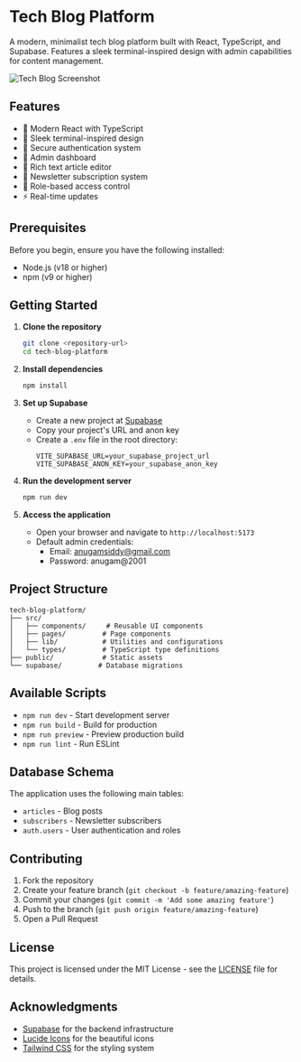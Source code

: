 # Tech Blog Platform

A modern, minimalist tech blog platform built with React, TypeScript, and Supabase. Features a sleek terminal-inspired design with admin capabilities for content management.

![Tech Blog Screenshot](https://images.unsplash.com/photo-1517694712202-14dd9538aa97?auto=format&fit=crop&q=80&w=3270&ixlib=rb-4.0.3)

## Features

- 🚀 Modern React with TypeScript
- 🎨 Sleek terminal-inspired design
- 🔐 Secure authentication system
- 👤 Admin dashboard
- 📝 Rich text article editor
- 📨 Newsletter subscription system
- 🎯 Role-based access control
- ⚡ Real-time updates

## Prerequisites

Before you begin, ensure you have the following installed:
- Node.js (v18 or higher)
- npm (v9 or higher)

## Getting Started

1. **Clone the repository**
   ```bash
   git clone <repository-url>
   cd tech-blog-platform
   ```

2. **Install dependencies**
   ```bash
   npm install
   ```

3. **Set up Supabase**
   - Create a new project at [Supabase](https://supabase.com)
   - Copy your project's URL and anon key
   - Create a `.env` file in the root directory:
     ```env
     VITE_SUPABASE_URL=your_supabase_project_url
     VITE_SUPABASE_ANON_KEY=your_supabase_anon_key
     ```

4. **Run the development server**
   ```bash
   npm run dev
   ```

5. **Access the application**
   - Open your browser and navigate to `http://localhost:5173`
   - Default admin credentials:
     - Email: anugamsiddy@gmail.com
     - Password: anugam@2001

## Project Structure

```
tech-blog-platform/
├── src/
│   ├── components/     # Reusable UI components
│   ├── pages/         # Page components
│   ├── lib/           # Utilities and configurations
│   └── types/         # TypeScript type definitions
├── public/            # Static assets
└── supabase/         # Database migrations
```

## Available Scripts

- `npm run dev` - Start development server
- `npm run build` - Build for production
- `npm run preview` - Preview production build
- `npm run lint` - Run ESLint

## Database Schema

The application uses the following main tables:
- `articles` - Blog posts
- `subscribers` - Newsletter subscribers
- `auth.users` - User authentication and roles

## Contributing

1. Fork the repository
2. Create your feature branch (`git checkout -b feature/amazing-feature`)
3. Commit your changes (`git commit -m 'Add some amazing feature'`)
4. Push to the branch (`git push origin feature/amazing-feature`)
5. Open a Pull Request

## License

This project is licensed under the MIT License - see the [LICENSE](LICENSE) file for details.

## Acknowledgments

- [Supabase](https://supabase.com) for the backend infrastructure
- [Lucide Icons](https://lucide.dev) for the beautiful icons
- [Tailwind CSS](https://tailwindcss.com) for the styling system